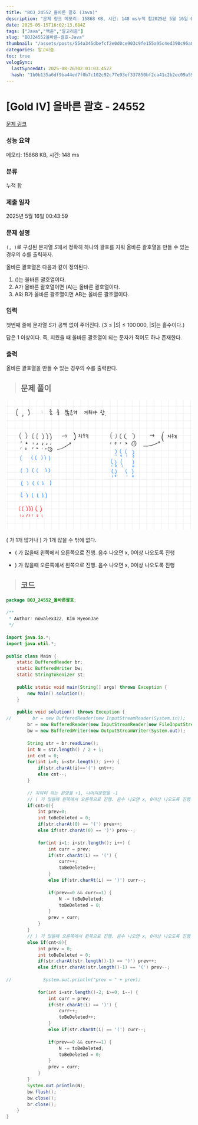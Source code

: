```yaml
---
title: "BOJ_24552_올바른 괄호 (Java)"
description: "문제 링크 메모리: 15868 KB, 시간: 148 ms누적 합2025년 5월 16일 00:43:59$\\texttt{(, )}$로 구성된 문자열 $S$에서 정확히 하나의 괄호를 지워 올바른 괄호열을 만들 수 있는 경우의 수를 출력하자.올바른 괄호열은 다음과 같이 정의"
date: 2025-05-15T16:02:13.684Z
tags: ["Java","백준","알고리즘"]
slug: "BOJ24552올바른-괄호-Java"
thumbnail: "/assets/posts/554a345dbefcf2e0d0ce903c9fe155a95c4ed390c96a074af1568fa6f15a894d.png"
categories: 알고리즘
toc: true
velogSync:
  lastSyncedAt: 2025-08-26T02:01:03.452Z
  hash: "1b0b135a6df9ba44ed7f0b7c102c92c77e93ef337850bf2ca41c2b2ec09a596f"
---
```


# [Gold IV] 올바른 괄호 - 24552 

[문제 링크](https://www.acmicpc.net/problem/24552) 

### 성능 요약

메모리: 15868 KB, 시간: 148 ms

### 분류

누적 합

### 제출 일자

2025년 5월 16일 00:43:59

### 문제 설명

$\texttt{(, )}$로 구성된 문자열 $S$에서 정확히 하나의 괄호를 지워 올바른 괄호열을 만들 수 있는 경우의 수를 출력하자.

올바른 괄호열은 다음과 같이 정의된다.

<ol>
	<li>()는 올바른 괄호열이다.</li>
	<li>A가 올바른 괄호열이면 (A)는 올바른 괄호열이다.</li>
	<li>A와 B가 올바른 괄호열이면 AB는 올바른 괄호열이다.</li>
</ol>

### 입력 

첫번째 줄에 문자열 $S$가 공백 없이 주어진다. ($3 \leq \vert S \vert \leq 100\,000$, $\vert S \vert$는 홀수이다.)

답은 $1$ 이상이다. 즉, 지웠을 때 올바른 괄호열이 되는 문자가 적어도 하나 존재한다.

### 출력 

 <p>올바른 괄호열을 만들 수 있는 경우의 수를 출력한다.</p>


> ## 문제 풀이

![](/assets/posts/554a345dbefcf2e0d0ce903c9fe155a95c4ed390c96a074af1568fa6f15a894d.png)

( 가 1개 많거나 ) 가 1개 많을 수 밖에 없다.

- ( 가 많을때 왼쪽에서 오른쪽으로 진행. 음수 나오면 x, 0이상 나오도록 진행

- ) 가 많을때 오른쪽에서 왼쪽으로 진행. 음수 나오면 x, 0이상 나오도록 진행

> ## 코드

```java
package BOJ_24552_올바른괄호;

/**
 * Author: nowalex322, Kim HyeonJae
 */

import java.io.*;
import java.util.*;

public class Main {
    static BufferedReader br;
    static BufferedWriter bw;
    static StringTokenizer st;

    public static void main(String[] args) throws Exception {
        new Main().solution();
    }

    public void solution() throws Exception {
//        br = new BufferedReader(new InputStreamReader(System.in));
        br = new BufferedReader(new InputStreamReader(new FileInputStream("src/main/java/BOJ_24552_올바른괄호/input.txt")));
        bw = new BufferedWriter(new OutputStreamWriter(System.out));

        String str = br.readLine();
        int N = str.length() / 2 + 1;
        int cnt = 0;
        for(int i=0; i<str.length(); i++) {
            if(str.charAt(i)=='(') cnt++;
            else cnt--;
        }

        // 지워야 하는 문양을 +1, 나머지문양을 -1
        // ( 가 많을때 왼쪽에서 오른쪽으로 진행. 음수 나오면 x, 0이상 나오도록 진행
        if(cnt>0){
            int prev=0;
            int toBeDeleted = 0;
            if(str.charAt(0) == '(') prev++;
            else if(str.charAt(0) == ')') prev--;

            for(int i=1; i<str.length(); i++) {
                int curr = prev;
                if(str.charAt(i) == '(') {
                    curr++;
                    toBeDeleted++;
                }
                else if(str.charAt(i) == ')') curr--;

                if(prev==0 && curr==1) {
                    N -= toBeDeleted;
                    toBeDeleted = 0;
                }
                prev = curr;
            }
        }
        // ) 가 많을때 오른쪽에서 왼쪽으로 진행. 음수 나오면 x, 0이상 나오도록 진행
        else if(cnt<0){
            int prev = 0;
            int toBeDeleted = 0;
            if(str.charAt(str.length()-1) == ')') prev++;
            else if(str.charAt(str.length()-1) == '(') prev--;

//            System.out.println("prev = " + prev);

            for(int i=str.length()-2; i>=0; i--) {
                int curr = prev;
                if(str.charAt(i) == ')') {
                    curr++;
                    toBeDeleted++;
                }
                else if(str.charAt(i) == '(') curr--;

                if(prev==0 && curr==1) {
                    N -= toBeDeleted;
                    toBeDeleted = 0;
                }
                prev = curr;
            }
        }
        System.out.println(N);
        bw.flush();
        bw.close();
        br.close();
    }
}
```